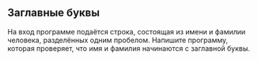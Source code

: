 ## Заглавные буквы

На вход программе подаётся строка, состоящая из имени и фамилии человека, разделённых одним пробелом. Напишите программу, которая проверяет, что имя и фамилия начинаются с заглавной буквы.